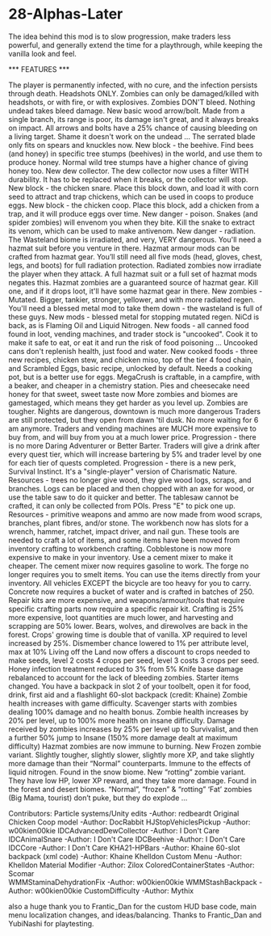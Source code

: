 # 28-Alphas-Later

The idea behind this mod is to slow progression, make traders less powerful, and generally extend the time for a playthrough, while keeping the vanilla look and feel.

*** FEATURES ***

The player is permanently infected, with no cure, and the infection persists through death.
Headshots ONLY. Zombies can only be damaged/killed with headshots, or with fire, or with explosives.
Zombies DON'T bleed. Nothing undead takes bleed damage.
New basic wood arrow/bolt. Made from a single branch, its range is poor, its damage isn't great, and it always breaks on impact.
All arrows and bolts have a 25% chance of causing bleeding on a living target. Shame it doesn't work on the undead ...
The serrated blade only fits on spears and knuckles now.
New block - the beehive. Find bees (and honey) in specific tree stumps (beehives) in the world, and use them to produce honey. Normal wild tree stumps have a higher chance of giving honey too.
New dew collector. The dew collector now uses a filter WITH durability. It has to be replaced when it breaks, or the collector will stop.
New block - the chicken snare. Place this block down, and load it with corn seed to attract and trap chickens, which can be used in coops to produce eggs.
New block - the chicken coop. Place this block, add a chicken from a trap, and it will produce eggs over time.
New danger - poison. Snakes (and spider zombies)  will envenom you when they bite. Kill the snake to extract its venom, which can be used to  make antivenom.
New danger - radiation. The Wasteland biome is irradiated, and very, VERY dangerous. You'll need a hazmat suit before you venture in there.
Hazmat armour mods can be crafted from hazmat gear. You’ll still need all five mods (head, gloves, chest, legs, and boots) for full radiation protection.
Radiated zombies now irradiate the player when they attack. A full hazmat suit or a full set of hazmat mods negates this.
Hazmat zombies are a guaranteed source of hazmat gear. Kill one, and if it drops loot, it'll have some hazmat gear in there.
New zombies - Mutated. Bigger, tankier, stronger, yellower, and with more radiated regen. You'll need a blessed metal mod to take them down - the wasteland is full of these guys.
New mods - blessed metal for stopping mutated regen. NiCd is back, as is Flaming Oil and Liquid Nitrogen.
New foods - all canned food found in loot, vending machines, and trader stock is "uncooked". Cook it to make it safe to eat, or eat it and run the risk of food poisoning ...
Uncooked cans don't replenish health, just food and water.
New cooked foods - three new recipes, chicken stew, and chicken miso, top of the tier 4 food chain, and Scrambled Eggs, basic recipe, unlocked by default. Needs a cooking pot, but is a better use for eggs.
MegaCrush is craftable, in a campfire, with a beaker, and cheaper in a chemistry station.
Pies and cheesecake need honey for that sweet, sweet taste now
More zombies and biomes are gamestaged, which means they get harder as you level up.
Zombies are tougher.
Nights are dangerous, downtown is much more dangerous
Traders are still protected, but they open from dawn 'til dusk. No more waiting for 6 am anymore.
Traders and vending machines are MUCH more expensive to buy from, and will buy from you at a much lower price.
Progression - there is no more Daring Adventurer or Better Barter. Traders will give a drink after every quest tier, which will increase bartering by 5% and trader level by one for each tier of quests completed.
Progression - there is a new perk, Survival Instinct. It's a "single-player" version of Charismatic Nature.
Resources - trees no longer give wood, they give wood logs, scraps, and branches. Logs can be placed and then chopped with an axe for wood, or use the table saw to do it quicker and better.
The tablesaw cannot be crafted, it can only be collected from POIs. Press "E" to pick one up.
Resources - primitive weapons and ammo are now made from wood scraps, branches, plant fibres, and/or stone.
The workbench now has slots for a wrench, hammer, ratchet, impact driver, and nail gun. These tools are needed to craft a lot of items, and some items have been moved from inventory crafting to workbench crafting.
Cobblestone is now more expensive to make in your inventory. Use a cement mixer to make it cheaper.
The cement mixer now requires gasoline to work.
The forge no longer requires you to smelt items. You can use the items directly from your inventory.
All vehicles EXCEPT the bicycle are too heavy for you to carry.
Concrete now requires a bucket of water and is crafted in batches of 250.
Repair kits are more expensive, and weapons/armour/tools that require specific crafting parts now require a specific repair kit.
Crafting is 25% more expensive, loot quantities are much lower, and harvesting and scrapping are 50% lower.
Bears, wolves, and direwolves are back in the forest.
Crops' growing time is double that of vanilla.
XP required to level increased by 25%.
Dismember chance lowered to 1% per attribute level, max at 10%
Living off the Land now offers a discount to crops needed to make seeds, level 2 costs 4 crops per seed, level 3 costs 3 crops per seed.
Honey infection treatment reduced to 3% from 5%
Knife base damage rebalanced to account for the lack of bleeding zombies.
Starter items changed. You have a backpack in slot 2 of your toolbelt, open it for food, drink, first aid and a flashlight
60-slot backpack (credit: Khaine)
Zombie health increases with game difficulty. Scavenger starts with zombies dealing 100% damage and no health bonus. Zombie health increases by 20% per level, up to 100% more health on insane difficulty. Damage received by zombies increases by 25% per level up to Survivalist, and then a further 50% jump to Insane (150% more damage dealt at maximum difficulty)
Hazmat zombies are now immune to burning.
New Frozen zombie variant. Slightly tougher, slightly slower, slightly more XP, and take slightly more damage than their “Normal” counterparts. Immune to the effects of liquid nitrogen. Found in the snow biome.
New “rotting” zombie variant. They have low HP, lower XP reward, and they take more damage. Found in the forest and desert biomes.
“Normal”, “frozen” & “rotting” ‘Fat’ zombies (Big Mama, tourist) don’t puke, but they do explode …

Contributors:
Particle systems/Unity edits 			-Author: redbeardt
Original Chicken Coop model 			 -Author: DocRabbit
HJStopVehiclesPickup					       -Author: w00kien00kie
IDCAdvancedDewCollector 				    -Author: I Don't Care
IDCAnimalSnare						           	-Author: I Don't Care
IDCBeehive								              -Author: I Don't Care
IDCCore								                	-Author: I Don't Care
KHA21-HPBars						             	-Author: Khaine
60-slot backpack (xml code)				 -Author: Khaine
Khelldon Custom Menu 					      -Author: Khelldon
Material Modifier 						        -Author: Zilox
ColoredContainerStates				     	-Author: Scomar						
WMMStaminaDehydrationFix			    	-Author: w00kien00kie
WMMStashBackpack						          -Author: w00kien00kie
CustomDifficulty						          -Author: Mythix
						
also a huge thank you to Frantic_Dan for the custom HUD base code, main menu localization changes, and ideas/balancing. Thanks to Frantic_Dan and YubiNashi for playtesting.

 
